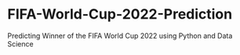 # FIFA-World-Cup-2022-Prediction
Predicting Winner of the FIFA World Cup 2022 using Python and Data Science
